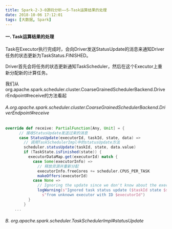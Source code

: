 ```yaml
---
title: Spark-2-3-0源码分析——5-Task运算结果的处理
date: 2018-10-06 17:12:01
tags: [大数据, Spark]
---
```


#### 一. Task运算结果的处理

Task在Executor执行完成时，会向Driver发送StatusUpdate的消息来通知Driver任务的状态更新为TaskStatus.FINISHED。

Driver首先会将任务的状态更新通知TaskScheduler，然后在这个Executor上重新分配新的计算任务。

我们从org.apache.spark.scheduler.cluster.CoarseGrainedSchedulerBackend.DriverEndpoint#receive的方法看起

###### A.org.apache.spark.scheduler.cluster.CoarseGrainedSchedulerBackend.DriverEndpoint#receive

```scala
override def receive: PartialFunction[Any, Unit] = {
      // 接收StatusUpdate发送过来的消息
      case StatusUpdate(executorId, taskId, state, data) =>
        // 调用TaskSchedulerImpl中的statusUpdate方法
        scheduler.statusUpdate(taskId, state, data.value)
        if (TaskState.isFinished(state)) {
          executorDataMap.get(executorId) match {
            case Some(executorInfo) =>
              // 释放资源并重新分配
              executorInfo.freeCores += scheduler.CPUS_PER_TASK
              makeOffers(executorId)
            case None =>
              // Ignoring the update since we don't know about the executor.
              logWarning(s"Ignored task status update ($taskId state $state) " +
                s"from unknown executor with ID $executorId")
          }
        }
    ...
```

###### B. org.apache.spark.scheduler.TaskSchedulerImpl#statusUpdate

